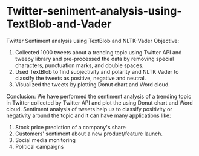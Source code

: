 # Twitter-seniment-analysis-using-TextBlob-and-Vader
Twitter Sentiment analysis using TextBlob and NLTK-Vader
Objective:

1. Collected 1000 tweets about a trending topic using Twitter API and tweepy library and pre-processed the data by removing special characters, punctuation marks, and double spaces.
2. Used TextBlob to find subjectivity and polarity and NLTK Vader to classify the tweets as positive, negative and neutral.
4. Visualized the tweets by plotting Donut chart and Word cloud.

Conclusion:
We have performed the sentiment analysis of a trending topic in Twitter collected by Twitter API and plot the using Donut chart and Word cloud. Sentiment analysis of tweets help us to classify positivity or negativity around the topic and it can have many applications like:

1. Stock price prediction of a company's share
2. Customers' sentiment about a new product/feature launch.
3. Social media monitoring
4. Political campaigns
